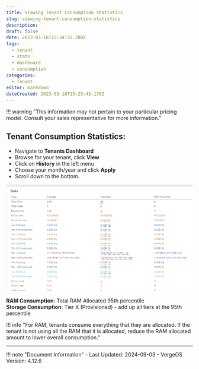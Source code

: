 ```yaml
---
title: Viewing Tenant Consumption Statistics
slug: viewing-tenant-consumption-statistics
description: 
draft: false
date: 2023-03-16T15:34:52.280Z
tags:
  - tenant
  - stats
  - dashboard
  - consumption
categories:
  - Tenant
editor: markdown
dateCreated: 2023-03-16T15:25:45.176Z
---
```


!!! warning "This information may not pertain to your particular pricing model. Consult your sales representative for more information."

## Tenant Consumption Statistics:

- Navigate to **Tenants Dashboard**
- Browse for your tenant, click **View**
- Click on **History** in the left menu
- Choose your month/year and click **Apply**
- Scroll down to the bottom.
  
![consumptionstats-image_(14).png](/public/consumptionstats-image_(14).png)

**RAM Consumption**: Total RAM Allocated 95th percentile  
**Storage Consumption**: Tier X (Provisioned) - add up all tiers at the 95th percentile

!!! info "For RAM, tenants consume everything that they are allocated. If the tenant is not using all the RAM that it is allocated, reduce the RAM allocated amount to lower overall consumption."

---

!!! note "Document Information"
    - Last Updated: 2024-09-03
    - VergeOS Version: 4.12.6
